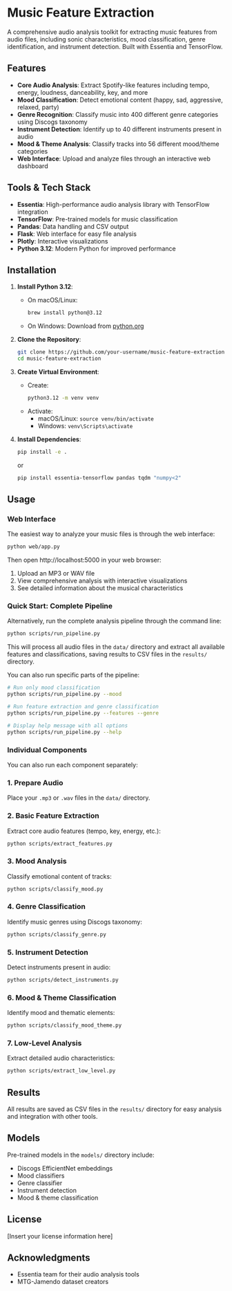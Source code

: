 # **Music Feature Extraction**

A comprehensive audio analysis toolkit for extracting music features from audio files, including sonic characteristics, mood classification, genre identification, and instrument detection. Built with Essentia and TensorFlow.

## **Features**

- **Core Audio Analysis**: Extract Spotify-like features including tempo, energy, loudness, danceability, key, and more
- **Mood Classification**: Detect emotional content (happy, sad, aggressive, relaxed, party)  
- **Genre Recognition**: Classify music into 400 different genre categories using Discogs taxonomy
- **Instrument Detection**: Identify up to 40 different instruments present in audio
- **Mood & Theme Analysis**: Classify tracks into 56 different mood/theme categories
- **Web Interface**: Upload and analyze files through an interactive web dashboard

## **Tools & Tech Stack**

- **Essentia**: High-performance audio analysis library with TensorFlow integration
- **TensorFlow**: Pre-trained models for music classification
- **Pandas**: Data handling and CSV output
- **Flask**: Web interface for easy file analysis
- **Plotly**: Interactive visualizations
- **Python 3.12**: Modern Python for improved performance

## **Installation**

1. **Install Python 3.12**:
   - On macOS/Linux:
     ```bash
     brew install python@3.12
     ```
   - On Windows:
     Download from [python.org](https://www.python.org/downloads/)

2. **Clone the Repository**:
   ```bash
   git clone https://github.com/your-username/music-feature-extraction.git
   cd music-feature-extraction
   ```

3. **Create Virtual Environment**:
   - Create:
     ```bash
     python3.12 -m venv venv
     ```
   - Activate:
     - macOS/Linux: `source venv/bin/activate`
     - Windows: `venv\Scripts\activate`

4. **Install Dependencies**:
   ```bash
   pip install -e .
   ```
   or
   ```bash
   pip install essentia-tensorflow pandas tqdm "numpy<2"
   ```

## **Usage**

### **Web Interface**

The easiest way to analyze your music files is through the web interface:

```bash
python web/app.py
```

Then open http://localhost:5000 in your web browser:
1. Upload an MP3 or WAV file
2. View comprehensive analysis with interactive visualizations
3. See detailed information about the musical characteristics

### **Quick Start: Complete Pipeline**

Alternatively, run the complete analysis pipeline through the command line:

```bash
python scripts/run_pipeline.py
```

This will process all audio files in the `data/` directory and extract all available features and classifications, saving results to CSV files in the `results/` directory.

You can also run specific parts of the pipeline:

```bash
# Run only mood classification
python scripts/run_pipeline.py --mood

# Run feature extraction and genre classification
python scripts/run_pipeline.py --features --genre

# Display help message with all options
python scripts/run_pipeline.py --help
```

### **Individual Components**

You can also run each component separately:

### **1. Prepare Audio**
Place your `.mp3` or `.wav` files in the `data/` directory.

### **2. Basic Feature Extraction**
Extract core audio features (tempo, key, energy, etc.):
```bash
python scripts/extract_features.py
```

### **3. Mood Analysis** 
Classify emotional content of tracks:
```bash
python scripts/classify_mood.py
```

### **4. Genre Classification**
Identify music genres using Discogs taxonomy:
```bash
python scripts/classify_genre.py
```

### **5. Instrument Detection**
Detect instruments present in audio:
```bash
python scripts/detect_instruments.py
```

### **6. Mood & Theme Classification**
Identify mood and thematic elements:
```bash
python scripts/classify_mood_theme.py
```

### **7. Low-Level Analysis**
Extract detailed audio characteristics:
```bash
python scripts/extract_low_level.py
```

## **Results**

All results are saved as CSV files in the `results/` directory for easy analysis and integration with other tools.

## **Models**

Pre-trained models in the `models/` directory include:
- Discogs EfficientNet embeddings
- Mood classifiers
- Genre classifier
- Instrument detection
- Mood & theme classification

## **License**

[Insert your license information here]

## **Acknowledgments**

- Essentia team for their audio analysis tools
- MTG-Jamendo dataset creators

